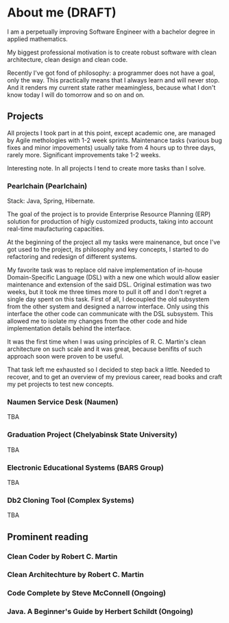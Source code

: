 # About me (DRAFT)

I am a perpetually improving Software Engineer with a bachelor degree in applied mathematics.

My biggest professional motivation is to create robust software with clean architecture, clean design and clean code.

Recently I've got fond of philosophy: a programmer does not have a goal, only the way.
This practically means that I always learn and will never stop.
And it renders my current state rather meamingless, because what I don't know today I will do tomorrow and so on and on.

## Projects
All projects I took part in at this point, except academic one, are managed by Agile methologies with 1-2 week sprints.
Maintenance tasks (various bug fixes and minor impovements) usually take from 4 hours up to three days, rarely more.
Significant improvements take 1-2 weeks.

Interesting note.
In all projects I tend to create more tasks than I solve.

### Pearlchain (Pearlchain)
Stack: Java, Spring, Hibernate.

The goal of the project is to provide Enterprise Resource Planning (ERP) solution for production of higly customized products,
taking into account real-time maufacturing capacities.

At the beginning of the project all my tasks were mainenance,
but once I've got used to the project, its philosophy and key concepts, I started to do refactoring and redesign of different systems.

My favorite task was to replace old naive implementation of in-house Domain-Specific Language (DSL) with a new one
which would allow easier maintenance and extension of the said DSL.
Original estimation was two weeks, but it took me three times more to pull it off and I don't regret a single day spent on this task.
First of all, I decoupled the old subsystem from the other system and designed a narrow interface.
Only using this interface the other code can communicate with the DSL subsystem.
This allowed me to isolate my changes from the other code and hide implementation details behind the interface.

It was the first time when I was using principles of R. C. Martin's clean architecture on such scale and it was great,
because benifits of such approach soon were proven to be useful.

That task left me exhausted so I decided to step back a little. Needed to recover,
and to get an overview of my previous career, read books and craft my pet projects to test new concepts.

### Naumen Service Desk (Naumen)
TBA

### Graduation Project (Chelyabinsk State University)
TBA

### Electronic Educational Systems (BARS Group)
TBA

### Db2 Cloning Tool (Complex Systems)
TBA

## Prominent reading
### Clean Coder by Robert C. Martin
### Clean Architechture by Robert C. Martin
### Code Complete by Steve McConnell (Ongoing)
### Java. A Beginner's Guide by Herbert Schildt (Ongoing)
